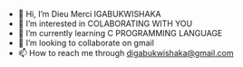 - 👋 Hi, I’m Dieu Merci IGABUKWISHAKA
- 👀 I’m interested in COLABORATING WITH YOU
- 🌱 I’m currently learning C PROGRAMMING LANGUAGE
- 💞️ I’m looking to collaborate on gmail
- 📫 How to reach me through digabukwishaka@gmail.com

<!---
dieugithu/dieugithu is a ✨ special ✨ repository because its `README.md` (this file) appears on your GitHub profile.
You can click the Preview link to take a look at your changes.
--->
